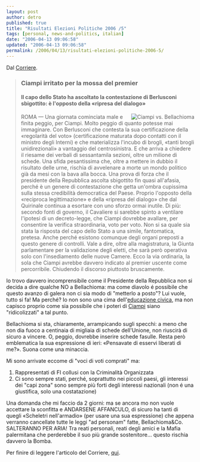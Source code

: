 ```yaml
---
layout: post
author: detro
published: true
title: "Risultati Elezioni Politiche 2006 /5"
tags: [personal, news-and-politics, italian]
date: "2006-04-13 09:06:58"
updated: "2006-04-13 09:06:58"
permalink: /2006/04/13/risultati-elezioni-politiche-2006-5/
---
```


Dal <a href="http://www.corriere.it/Primo_Piano/Politica/2006/Notizie/Politiche2006/articoli/04_Aprile/13/ciampi.shtml">Corriere</a>.
<blockquote><h3>Ciampi irritato per la mossa del premier</h3>
<h4>Il capo dello Stato ha ascoltato la contestazione di Berlusconi sbigottito: è l'opposto della «ripresa del dialogo»</h4>

<img src="http://www.corriere.it/Hermes%20Foto/2006/04/13/0IXLVGBM--180x140.jpg" alt="Ciampi vs. Bellachioma" align="right" />
ROMA — Una giornata cominciata male e finita peggio, per Ciampi. Molto peggio di quanto potesse mai immaginare. Con Berlusconi che contesta la sua certificazione della «regolarità del voto» (certificazione maturata dopo contatti con il ministro degli Interni) e che materializza l'incubo di brogli, «tanti brogli unidirezionali» a vantaggio del centrosinistra. E che arriva a chiedere il riesame dei verbali di sessantamila sezioni, oltre un milione di schede. Una sfida pesantissima che, oltre a mettere in dubbio il risultato delle urne, rischia di avvelenare a morte un mondo politico già da mesi con la bava alla bocca. Una prova di forza che il presidente della Repubblica ascolta sbigottito fin quasi all'afasia, perché è un genere di contestazione che getta un'ombra cupissima sulla stessa credibilità democratica del Paese. Proprio l'opposto della «reciproca legittimazione» e della «ripresa del dialogo» che dal Quirinale continua a esortare con uno sforzo ormai inutile.
Di più: secondo fonti di governo, il Cavaliere si sarebbe spinto a ventilare l'ipotesi di un decreto-legge, che Ciampi dovrebbe avallare, per consentire la verifica straordinaria, voto per voto. Non si sa quale sia stata la risposta del capo dello Stato a una simile, fantomatica, pretesa. Anche perché esistono comunque degli organi preposti a questo genere di controlli. Vale a dire, oltre alla magistratura, la Giunta parlamentare per la validazione degli eletti, che sarà però operativa solo con l'insediamento delle nuove Camere. Ecco la via ordinaria, la sola che Ciampi avrebbe davvero indicato al premier uscente come percorribile. Chiudendo il discorso piuttosto bruscamente. </blockquote>

Io trovo davvero incomprensibile come il Presidente della Repubblica non si decida a dire qualche NO a Bellachioma: ma come diavolo é possibile che questo avanzo di galera non ci sia modo di "metterlo a posto"? Lui vuole, tutto si fa!
Ma perché?
Io non sono una cima dell'<a href="http://it.wikipedia.org/wiki/Presidente_della_Repubblica_Italiana">educazione civica</a>, ma non capisco proprio come sia possibile che i poteri di <a href="http://it.wikipedia.org/wiki/Carlo_Azeglio_Ciampi">Ciampi</a> siano "ridicolizzati" a tal punto.

Bellachioma si sta, chiaramente, arrampicando sugli specchi: a meno che non dia fuoco a centinaia di migliaia di schede dell'Unione, non riuscirà di sicuro a vincere. O, peggio, dovrebbe  inserire schede fasulle. Resta però emblematica la sua espressione di ieri: &laquo;Pensavate di esservi liberati di me?&raquo;. Suona come una minaccia.

<!--more-->
Mi sono arrivate eccome di "voci di voti comprati" ma:
1) Rappresentati di FI collusi con la Criminalità Organizzata
2) Ci sono sempre stati, perché, soprattutto nei piccoli paesi, gli interessi dei "capi zona" sono sempre più forti degli interessi nazionali (non  é una giustifica, solo una costatazione)

Una domanda che mi faccio da 2 giorni: ma se ancora mo non vuole accettare la sconfitta e ANDARSENE AFFANCULO, di sicuro ha tanti di quegli &laquo;Scheletri nell'armadio&raquo; (per usare una sua espressione) che appena verranno cancellate tutte le leggi "ad personam" fatte, Bellachioma&Co. SALTERANNO PER ARIA! Tra reati personali, reati degli amici e la Mafia palermitana che perderebbe il suo più grande sostenitore... questo rischia davvero la Bomba.

Per finire di leggere l'articolo del Corriere, <a href="http://www.corriere.it/Primo_Piano/Politica/2006/Notizie/Politiche2006/articoli/04_Aprile/13/ciampi.shtml">qui</a>.
